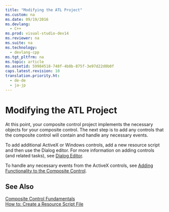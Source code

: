 ```yaml
---
title: "Modifying the ATL Project"
ms.custom: na
ms.date: 09/19/2016
ms.devlang: 
  - C++
ms.prod: visual-studio-dev14
ms.reviewer: na
ms.suite: na
ms.technology: 
  - devlang-cpp
ms.tgt_pltfrm: na
ms.topic: article
ms.assetid: 59984518-748f-4b8b-875f-3e97d22d0b0f
caps.latest.revision: 10
translation.priority.ht: 
  - de-de
  - ja-jp
---
```

# Modifying the ATL Project
At this point, your composite control project implements the necessary objects for your composite control. The next step is to add any controls that the composite control will contain and handle any necessary events.  
  
 To add additional ActiveX or Windows controls, add a new resource script and then use the Dialog editor. For more information on adding controls (and related tasks), see [Dialog Editor](../vs140/Dialog-Editor.md).  
  
 To handle any necessary events from the ActiveX controls, see [Adding Functionality to the Composite Control](../vs140/Adding-Functionality-to-the-Composite-Control.md).  
  
## See Also  
 [Composite Control Fundamentals](../vs140/ATL-Composite-Control-Fundamentals.md)   
 [How to: Create a Resource Script File](../vs140/How-to--Create-a-Resource-Script-File.md)